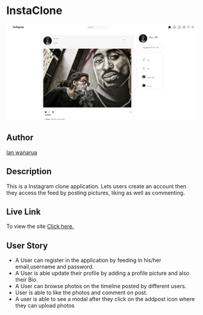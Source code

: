 # InstaClone

![instaclone!](/static/img/sreenshot.png)

## Author

[Ian wanarua](https://github.com/Ianwanarua)

## Description

This is a Instagram clone application. Lets users create an account then they access the feed by posting pictures, liking as well as commenting.

## Live Link

To view the site [Click here.]()

## User Story

* A User can register in the application by feeding in his/her email,username and password.
* A User is able update their profile by adding a profile picture and also their Bio.
* A User can browse photos on the timeline posted by different users.
* User is able to like the photos and comment on post.
* A user is able to see a modal after they click on the addpost icon where they can upload photos